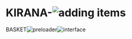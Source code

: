 # KIRANA-![adding items](https://github.com/Sumeet-Supali/KIRANA-BASKET/assets/77237460/e8551552-5525-4e77-9a6d-d33e0ae46e79)
BASKET![preloader](https://github.com/Sumeet-Supali/KIRANA-BASKET/assets/77237460/a09d4507-a46a-4c76-a9ae-dc184b3aee7f)![interface](https://github.com/Sumeet-Supali/KIRANA-BASKET/assets/77237460/583718d0-ce05-4522-b6cd-f7672ff2ea7a)

